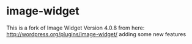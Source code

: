image-widget
============

This is a fork of Image Widget Version 4.0.8 from here: http://wordpress.org/plugins/image-widget/ adding some new features 

